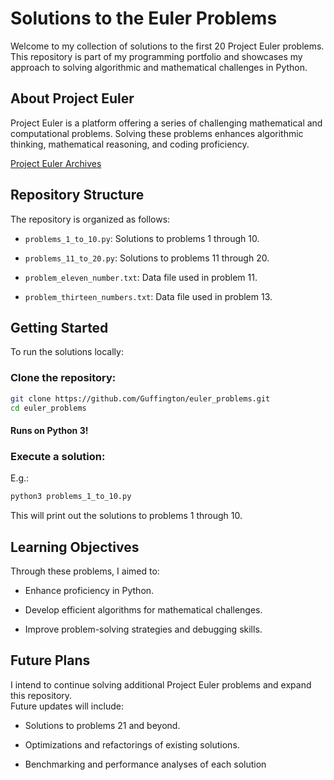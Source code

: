 # Solutions to the Euler Problems

Welcome to my collection of solutions to the first 20 Project Euler problems. This repository is part of my programming portfolio and showcases my approach to solving algorithmic and mathematical challenges in Python.

## About Project Euler

Project Euler is a platform offering a series of challenging mathematical and computational problems. Solving these problems enhances algorithmic thinking, mathematical reasoning, and coding proficiency.

[Project Euler Archives](https://projecteuler.net/archives)

## Repository Structure

The repository is organized as follows:

- `problems_1_to_10.py`: Solutions to problems 1 through 10.

- `problems_11_to_20.py`: Solutions to problems 11 through 20.

- `problem_eleven_number.txt`: Data file used in problem 11.

- `problem_thirteen_numbers.txt`: Data file used in problem 13.

## Getting Started

To run the solutions locally:

### Clone the repository:

```bash
git clone https://github.com/Guffington/euler_problems.git
cd euler_problems
```

#### Runs on Python 3!

### Execute a solution:

E.g.:

```bash
python3 problems_1_to_10.py
```

This will print out the solutions to problems 1 through 10.

## Learning Objectives

Through these problems, I aimed to:

- Enhance proficiency in Python.

- Develop efficient algorithms for mathematical challenges.

- Improve problem-solving strategies and debugging skills.

## Future Plans

I intend to continue solving additional Project Euler problems and expand this repository.  
Future updates will include:

- Solutions to problems 21 and beyond.

- Optimizations and refactorings of existing solutions.

- Benchmarking and performance analyses of each solution
